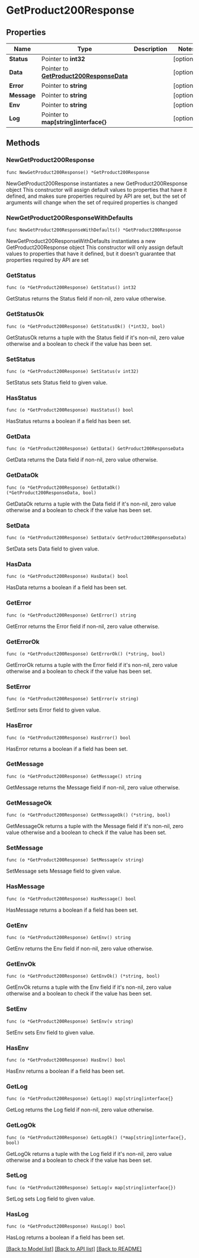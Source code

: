 # GetProduct200Response

## Properties

Name | Type | Description | Notes
------------ | ------------- | ------------- | -------------
**Status** | Pointer to **int32** |  | [optional] 
**Data** | Pointer to [**GetProduct200ResponseData**](GetProduct200ResponseData.md) |  | [optional] 
**Error** | Pointer to **string** |  | [optional] 
**Message** | Pointer to **string** |  | [optional] 
**Env** | Pointer to **string** |  | [optional] 
**Log** | Pointer to **map[string]interface{}** |  | [optional] 

## Methods

### NewGetProduct200Response

`func NewGetProduct200Response() *GetProduct200Response`

NewGetProduct200Response instantiates a new GetProduct200Response object
This constructor will assign default values to properties that have it defined,
and makes sure properties required by API are set, but the set of arguments
will change when the set of required properties is changed

### NewGetProduct200ResponseWithDefaults

`func NewGetProduct200ResponseWithDefaults() *GetProduct200Response`

NewGetProduct200ResponseWithDefaults instantiates a new GetProduct200Response object
This constructor will only assign default values to properties that have it defined,
but it doesn't guarantee that properties required by API are set

### GetStatus

`func (o *GetProduct200Response) GetStatus() int32`

GetStatus returns the Status field if non-nil, zero value otherwise.

### GetStatusOk

`func (o *GetProduct200Response) GetStatusOk() (*int32, bool)`

GetStatusOk returns a tuple with the Status field if it's non-nil, zero value otherwise
and a boolean to check if the value has been set.

### SetStatus

`func (o *GetProduct200Response) SetStatus(v int32)`

SetStatus sets Status field to given value.

### HasStatus

`func (o *GetProduct200Response) HasStatus() bool`

HasStatus returns a boolean if a field has been set.

### GetData

`func (o *GetProduct200Response) GetData() GetProduct200ResponseData`

GetData returns the Data field if non-nil, zero value otherwise.

### GetDataOk

`func (o *GetProduct200Response) GetDataOk() (*GetProduct200ResponseData, bool)`

GetDataOk returns a tuple with the Data field if it's non-nil, zero value otherwise
and a boolean to check if the value has been set.

### SetData

`func (o *GetProduct200Response) SetData(v GetProduct200ResponseData)`

SetData sets Data field to given value.

### HasData

`func (o *GetProduct200Response) HasData() bool`

HasData returns a boolean if a field has been set.

### GetError

`func (o *GetProduct200Response) GetError() string`

GetError returns the Error field if non-nil, zero value otherwise.

### GetErrorOk

`func (o *GetProduct200Response) GetErrorOk() (*string, bool)`

GetErrorOk returns a tuple with the Error field if it's non-nil, zero value otherwise
and a boolean to check if the value has been set.

### SetError

`func (o *GetProduct200Response) SetError(v string)`

SetError sets Error field to given value.

### HasError

`func (o *GetProduct200Response) HasError() bool`

HasError returns a boolean if a field has been set.

### GetMessage

`func (o *GetProduct200Response) GetMessage() string`

GetMessage returns the Message field if non-nil, zero value otherwise.

### GetMessageOk

`func (o *GetProduct200Response) GetMessageOk() (*string, bool)`

GetMessageOk returns a tuple with the Message field if it's non-nil, zero value otherwise
and a boolean to check if the value has been set.

### SetMessage

`func (o *GetProduct200Response) SetMessage(v string)`

SetMessage sets Message field to given value.

### HasMessage

`func (o *GetProduct200Response) HasMessage() bool`

HasMessage returns a boolean if a field has been set.

### GetEnv

`func (o *GetProduct200Response) GetEnv() string`

GetEnv returns the Env field if non-nil, zero value otherwise.

### GetEnvOk

`func (o *GetProduct200Response) GetEnvOk() (*string, bool)`

GetEnvOk returns a tuple with the Env field if it's non-nil, zero value otherwise
and a boolean to check if the value has been set.

### SetEnv

`func (o *GetProduct200Response) SetEnv(v string)`

SetEnv sets Env field to given value.

### HasEnv

`func (o *GetProduct200Response) HasEnv() bool`

HasEnv returns a boolean if a field has been set.

### GetLog

`func (o *GetProduct200Response) GetLog() map[string]interface{}`

GetLog returns the Log field if non-nil, zero value otherwise.

### GetLogOk

`func (o *GetProduct200Response) GetLogOk() (*map[string]interface{}, bool)`

GetLogOk returns a tuple with the Log field if it's non-nil, zero value otherwise
and a boolean to check if the value has been set.

### SetLog

`func (o *GetProduct200Response) SetLog(v map[string]interface{})`

SetLog sets Log field to given value.

### HasLog

`func (o *GetProduct200Response) HasLog() bool`

HasLog returns a boolean if a field has been set.


[[Back to Model list]](../README.md#documentation-for-models) [[Back to API list]](../README.md#documentation-for-api-endpoints) [[Back to README]](../README.md)


